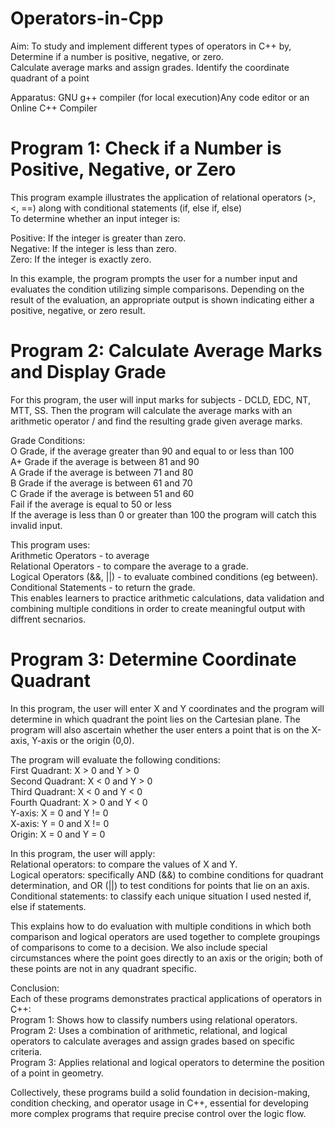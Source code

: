 # Operators-in-Cpp
Aim: To study and implement different types of operators in C++ by,        
Determine if a number is positive, negative, or zero.        
Calculate average marks and assign grades.
Identify the coordinate quadrant of a point

Apparatus:
GNU g++ compiler (for local execution)Any code editor or an Online C++ Compiler

# Program 1: Check if a Number is Positive, Negative, or Zero     
This program example illustrates the application of relational operators (>, <, ==) along with conditional statements (if, else if, else)   
To determine whether an input integer is:

Positive: If the integer is greater than zero.  
Negative: If the integer is less than zero.     
Zero: If the integer is exactly zero.

In this example, the program prompts the user for a number input and evaluates the condition utilizing simple comparisons. Depending on the result of the evaluation, an appropriate output is shown indicating either a positive, negative, or zero result.

# Program 2: Calculate Average Marks and Display Grade    
For this program, the user will input marks for subjects - DCLD, EDC, NT, MTT, SS. Then the program will calculate the average marks with an arithmetic operator / and find the resulting grade given average marks.

Grade Conditions:   
O Grade, if the average greater than 90 and equal to or less than 100   
A+ Grade if the average is between 81 and 90    
A Grade if the average is between 71 and 80     
B Grade if the average is between 61 and 70     
C Grade if the average is between 51 and 60     
Fail if the average is equal to 50 or less  
If the average is less than 0 or greater than 100 the program will catch this invalid input.

This program uses:  
Arithmetic Operators - to average   
Relational Operators - to compare the average to a grade.   
Logical Operators (&&, ||) - to evaluate combined conditions (eg between).  
Conditional Statements - to return the grade.   
This enables learners to practice arithmetic calculations, data validation and combining multiple conditions in order to create meaningful output with diffrent secnarios.

# Program 3: Determine Coordinate Quadrant    
In this program, the user will enter X and Y coordinates and the program will determine in which quadrant the point lies on the Cartesian plane. The program will also ascertain whether the user enters a point that is on the X-axis, Y-axis or the origin (0,0). 

The program will evaluate the following conditions:     
First Quadrant: X > 0 and Y > 0     
Second Quadrant: X < 0 and Y > 0       
Third Quadrant: X < 0 and Y < 0     
Fourth Quadrant: X > 0 and Y < 0    
Y-axis: X = 0 and Y != 0     
X-axis: Y = 0 and X != 0     
Origin: X = 0 and Y = 0

In this program, the user will apply:   
Relational operators: to compare the values of X and Y.     
Logical operators: specifically AND (&&) to combine conditions for quadrant determination, and OR (||) to test conditions for points that lie on an axis.   
Conditional statements: to classify each unique situation I used nested if, else if statements.


This explains how to do evaluation with multiple conditions in which both comparison and logical operators are used together to complete groupings of comparisons to come to a decision. We also include special circumstances where the point goes directly to an axis or the origin; both of these points are not in any quadrant specific.

Conclusion:     
Each of these programs demonstrates practical applications of operators in C++:     
Program 1: Shows how to classify numbers using relational operators.        
Program 2: Uses a combination of arithmetic, relational, and logical operators to calculate averages and assign grades based on specific criteria.  
Program 3: Applies relational and logical operators to determine the position of a point in geometry.

Collectively, these programs build a solid foundation in decision-making, condition checking, and operator usage in C++, essential for developing more complex programs that require precise control over the logic flow.
